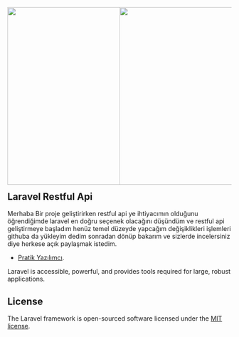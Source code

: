 <p align="left" style="width: 50%;float: left;"><img src="https://res.cloudinary.com/dtfbvvkyp/image/upload/v1566331377/laravel-logolockup-cmyk-red.svg" width="400"></p>
<p align="right" style="width: 50%;float: left;"><a href="https://wwwpratikyazilimci.com"><img src="https://www.pratikyazilimci.com/images/site/logo2.png" width="400"></a></p>


## Laravel Restful Api

Merhaba Bir proje geliştirirken restful api ye ihtiyacımın olduğunu öğrendiğimde laravel en doğru seçenek olacağını düşündüm ve restful api geliştirmeye başladım henüz temel düzeyde yapcağım değişiklikleri işlemleri githuba da yükleyim dedim sonradan dönüp bakarım ve sizlerde incelersiniz diye herkese açık paylaşmak istedim.

- [Pratik Yazılımcı](https://www.pratikyazilimci.com).


Laravel is accessible, powerful, and provides tools required for large, robust applications.

## License

The Laravel framework is open-sourced software licensed under the [MIT license](https://opensource.org/licenses/MIT).
